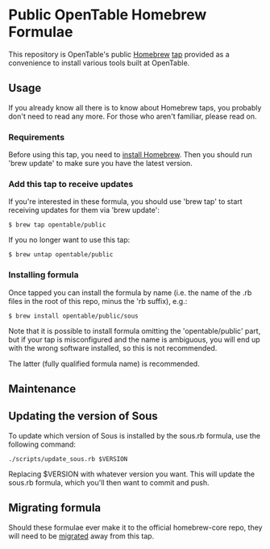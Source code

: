 # Public OpenTable Homebrew Formulae

This repository is OpenTable's public [Homebrew] [tap] provided as a convenience to install various tools built at OpenTable.

[tap]: https://github.com/Homebrew/brew/blob/master/docs/brew-tap.md
[Homebrew]: https://brew.sh

## Usage

If you already know all there is to know about Homebrew taps, you probably don't
need to read any more. For those who aren't familiar, please read on.

### Requirements

Before using this tap, you need to [install Homebrew].
Then you should run 'brew update' to make sure you have the latest version.

[install Homebrew]: https://brew.sh

### Add this tap to receive updates

If you're interested in these formula, you should use 'brew tap' to
start receiving updates for them via 'brew update':

    $ brew tap opentable/public

If you no longer want to use this tap:

    $ brew untap opentable/public

### Installing formula

Once tapped you can install the formula by name
(i.e. the name of the .rb files in the root of this repo, minus the 'rb suffix),
e.g.:

    $ brew install opentable/public/sous

Note that it is possible to install formula omitting the 'opentable/public' part,
but if your tap is misconfigured and the name is ambiguous, you will end up with the
wrong software installed, so this is not recommended.

The latter (fully qualified formula name) is recommended.

## Maintenance

## Updating the version of Sous

To update which version of Sous is installed by the sous.rb formula,
use the following command:

```shell
./scripts/update_sous.rb $VERSION
```

Replacing $VERSION with whatever version you want. This will update the sous.rb formula,
which you'll then want to commit and push.

## Migrating formula 

Should these formulae ever make it to the official homebrew-core repo,
they will need to be [migrated] away from this tap.

[migrated]: https://github.com/Homebrew/brew/blob/master/docs/Migrating-A-Formula-To-A-Tap.md
